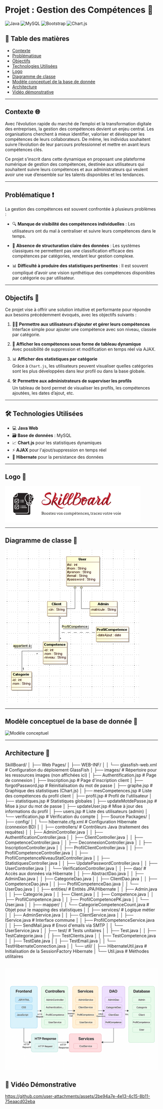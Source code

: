 # **Projet : Gestion des Compétences** 🌟
![Java](https://img.shields.io/badge/Java-17-blue) ![MySQL](https://img.shields.io/badge/MySQL-8.0-blue) ![Bootstrap](https://img.shields.io/badge/Bootstrap-5-purple) ![Chart.js](https://img.shields.io/badge/Chart.js-4.0-orange)

## 📌 Table des matières
- [Contexte](#contexte)
- [Problématique](#problématique)
- [Objectifs](#objectifs)
- [Technologies Utilisées](#technologies-utilisées)
-  [Logo](#logo)
- [Diagramme de classe](#diagramme-de-classe)
- [Modèle conceptuel de la base de donnée](#modèle-conceptuel-de-la-base-de-donnée)
- [Architecture](#architecture)
- [Vidéo démonstrative](#Vidéo-Démonstrative)

---

## **Contexte** 🌐

Avec l’évolution rapide du marché de l’emploi et la transformation digitale des entreprises, la gestion des compétences devient un enjeu central. Les organisations cherchent à mieux identifier, valoriser et développer les compétences de leurs collaborateurs. De même, les individus souhaitent suivre l’évolution de leur parcours professionnel et mettre en avant leurs compétences clés.

Ce projet s’inscrit dans cette dynamique en proposant une plateforme numérique de gestion des compétences, destinée aux utilisateurs qui souhaitent suivre leurs compétences et aux administrateurs qui veulent avoir une vue d’ensemble sur les talents disponibles et les tendances.



---

## **Problématique** ❗️

La gestion des compétences est souvent confrontée à plusieurs problèmes :


- 🔍 **Manque de visibilité des compétences individuelles** : Les utilisateurs ont du mal à centraliser et suivre leurs compétences dans le temps.


- 📁 **Absence de structuration claire des données** : Les systèmes classiques ne permettent pas une classification efficace des compétences par catégories, rendant leur gestion complexe.

- 📊 **Difficulté à produire des statistiques pertinentes** : Il est souvent compliqué d’avoir une vision synthétique des compétences disponibles par catégorie ou par utilisateur.

---

## **Objectifs** 🎯

Ce projet vise à offrir une solution intuitive et performante pour répondre aux besoins précédemment évoqués, avec les objectifs suivants :

1. 🧑‍💻 **Permettre aux utilisateurs d’ajouter et gérer leurs compétences**  
   Interface simple pour ajouter une compétence avec son niveau, classée par catégorie.


2. 📌 **Afficher les compétences sous forme de tableau dynamique**  
   Avec possibilité de suppression et modification en temps réel via AJAX.


3. 📊 **Afficher des statistiques par catégorie**  
   Grâce à `Chart.js`, les utilisateurs peuvent visualiser quelles catégories sont les plus développées dans leur profil ou dans la base globale.

   
4. 🛠 **Permettre aux administrateurs de superviser les profils**  
   Un tableau de bord permet de visualiser les profils, les compétences ajoutées, les dates d’ajout, etc.


---

##  🛠 **Technologies Utilisées** 

- 💻 **Java Web**
- 🗃 **Base de données** : MySQL
- 📈 **Chart.js** pour les statistiques dynamiques
- ⚡ **AJAX** pour l'ajout/suppression en temps réel
- 🧩 **Hibernate** pour la persistance des données

---
## **Logo** 🧩

![Logo](./web/images/logo.png)

---
## **Diagramme de classe** 🧩

![Diagramme de classe](./web/images/diagclasses.png)

---

## **Modèle conceptuel de la base de donnée** 🧠

![Modèle conceptuel](./web/imagesconception.png)

---


## **Architecture** 🧩
SkillBoard/
│
├── Web Pages/
│   ├── WEB-INF/
│   │   └── glassfish-web.xml         # Configuration du déploiement GlassFish
│   ├── images/                       # Répertoire pour les ressources images (non affichées ici)
│   ├── Authentification.jsp          # Page de connexion
│   ├── Inscription.jsp               # Page d'inscription client
│   ├── forgotPassword.jsp            # Réinitialisation du mot de passe
│   ├── graphe.jsp                    # Graphique des statistiques (Chart.js)
│   ├── mesCompetences.jsp            # Liste des compétences du profil client
│   ├── profil.jsp                    # Profil de l'utilisateur
│   ├── statistiques.jsp              # Statistiques globales
│   ├── updateMotdePasse.jsp          # Mise à jour du mot de passe
│   ├── updateUser.jsp                # Mise à jour des informations du profil
│   ├── users.jsp                     # Liste des utilisateurs (admin)
│   └── verification.jsp              # Vérification du compte
│
├── Source Packages/
│   ├── config/
│   │   └── hibernate.cfg.xml         # Configuration Hibernate (connexion BD)
│
│   ├── controllers/                  # Contrôleurs Java (traitement des requêtes)
│   │   ├── AdminController.java
│   │   ├── AuthentificationController.java
│   │   ├── ClientController.java
│   │   ├── CompetenceController.java
│   │   ├── DeconnexionController.java
│   │   ├── InscriptionController.java
│   │   ├── ProfilClientController.java
│   │   ├── ProfilCompetenceController.java
│   │   ├── ProfilCompetenceNiveauStatController.java
│   │   ├── StatistiquesController.java
│   │   ├── UpdatePasswordController.java
│   │   ├── UserController.java
│   │   └── VerificationController.java
│
│   ├── dao/                          # Accès aux données via Hibernate
│   │   ├── AbstractDao.java
│   │   ├── AdminDao.java
│   │   ├── CategorieDao.java
│   │   ├── ClientDao.java
│   │   ├── CompetenceDao.java
│   │   ├── ProfilCompetenceDao.java
│   │   └── UserDao.java
│
│   ├── entities/                     # Entités JPA/Hibernate
│   │   ├── Admin.java
│   │   ├── Categorie.java
│   │   ├── Client.java
│   │   ├── Competence.java
│   │   ├── ProfilCompetence.java
│   │   ├── ProfilCompetencePK.java
│   │   └── User.java
│
│   ├── mapper/
│   │   └── CategorieCompetenceCount.java # Objet pour le mapping des statistiques
│
│   ├── services/                     # Logique métier
│   │   ├── AdminService.java
│   │   ├── ClientService.java
│   │   ├── IService.java             # Interface commune
│   │   ├── ProfilCompetenceService.java
│   │   ├── SendMail.java             # Envoi d'emails via SMTP
│   │   └── UserService.java
│
│   ├── test/                         # Tests unitaires
│   │   ├── Test.java
│   │   ├── TestCategorie.java
│   │   ├── TestClients.java
│   │   ├── TestCompetence.java
│   │   ├── TestDate.java
│   │   ├── TestEmail.java
│   │   └── TestHibernateConnection.java
│
│   └── util/
│       ├── HibernateUtil.java        # Initialisation de la SessionFactory Hibernate
│       └── Util.java                 # Méthodes utilitaires

![Architecture](./web/images/architecture.png)
---

## 🎥 **Vidéo Démonstrative**

https://github.com/user-attachments/assets/2be94a7e-4e13-4c15-8b11-75eaacd02eba
